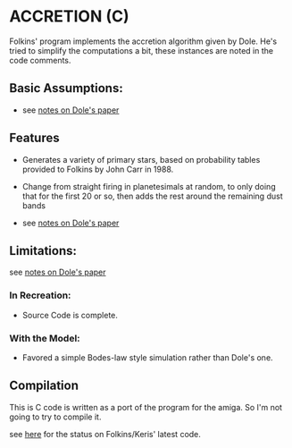 # ACCRETION (C)

Folkins' program implements the accretion algorithm given by Dole. He's tried to simplify the computations a bit, these 
instances are noted in the code comments.

## Basic Assumptions:

- see [notes on Dole's paper](/docs/notes/build%20descriptions/1960s%20-%201980s/1969%20-%20Formation%20of%20Planetary%20Systems%20by%20Aggregation.md)

## Features
- Generates a variety of primary stars, based on probability tables provided to Folkins by John Carr in 1988.

- Change from straight firing in planetesimals at random, to only doing that for the first 20 or so, then adds the rest
  around the remaining dust bands

- see [notes on Dole's paper](/docs/notes/build%20descriptions/1960s%20-%201980s/1969%20-%20Formation%20of%20Planetary%20Systems%20by%20Aggregation.md)

## Limitations:

see [notes on Dole's paper](/docs/notes/build%20descriptions/1960s%20-%201980s/1969%20-%20Formation%20of%20Planetary%20Systems%20by%20Aggregation.md)

### In Recreation:
- Source Code is complete.

### With the Model:

- Favored a simple Bodes-law style simulation rather than Dole's one.

## Compilation
This is C code is written as a port of the program for the amiga. So I'm not going to try to compile it.

see [here](/docs/notes/branches%20&%20forks%20&%20stubs/pre-github/folkins.md) for the status on Folkins/Keris' latest 
code.